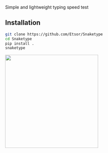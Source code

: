 Simple and lightweight typing speed test

## Installation
```sh
git clone https://github.com/Etsor/Snaketype
cd Snaketype
pip install .
snaketype
```

<img src="res/example.png" width="300">
